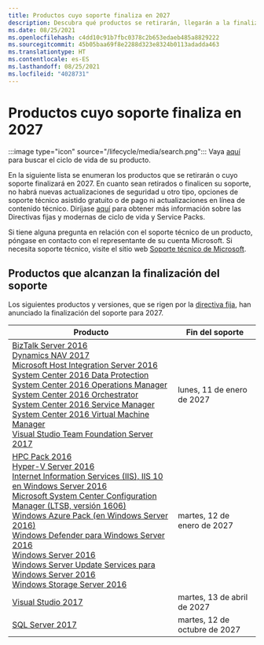 ```yaml
---
title: Productos cuyo soporte finaliza en 2027
description: Descubra qué productos se retirarán, llegarán a la finalización del soporte o pasarán del soporte estándar al soporte extendido en 2027.
ms.date: 08/25/2021
ms.openlocfilehash: c4dd10c91b7fbc0378c2b653edaeb485a8829222
ms.sourcegitcommit: 45b05baa69f8e2288d323e8324b0113adadda463
ms.translationtype: HT
ms.contentlocale: es-ES
ms.lasthandoff: 08/25/2021
ms.locfileid: "4028731"
---
```

# <a name="products-ending-support-in-2027"></a>Productos cuyo soporte finaliza en 2027

:::image type="icon" source="/lifecycle/media/search.png":::
Vaya [aquí](/lifecycle/products/) para buscar el ciclo de vida de su producto.

En la siguiente lista se enumeran los productos que se retirarán o cuyo soporte finalizará en 2027. En cuanto sean retirados o finalicen su soporte, no habrá nuevas actualizaciones de seguridad u otro tipo, opciones de soporte técnico asistido gratuito o de pago ni actualizaciones en línea de contenido técnico. Diríjase [aquí](/lifecycle/overview/product-end-of-support-overview) para obtener más información sobre las Directivas fijas y modernas de ciclo de vida y Service Packs.

Si tiene alguna pregunta en relación con el soporte técnico de un producto, póngase en contacto con el representante de su cuenta Microsoft. Si necesita soporte técnico, visite el sitio web [Soporte técnico de Microsoft](https://support.microsoft.com/contactus/?ws=support).





## <a name="products-reaching-end-of-support"></a>Productos que alcanzan la finalización del soporte

Los siguientes productos y versiones, que se rigen por la [directiva fija](/lifecycle/policies/fixed), han anunciado la finalización del soporte para 2027.

| Producto | Fin del soporte |
| --- | --- |
| [BizTalk Server 2016](/lifecycle/products/biztalk-server-2016?branch=live)<br>[Dynamics NAV 2017](/lifecycle/products/dynamics-nav-2017?branch=live)<br>[Microsoft Host Integration Server 2016](/lifecycle/products/microsoft-host-integration-server-2016?branch=live)<br>[System Center 2016 Data Protection](/lifecycle/products/system-center-2016-data-protection?branch=live)<br>[System Center 2016 Operations Manager](/lifecycle/products/system-center-2016-operations-manager?branch=live)<br>[System Center 2016 Orchestrator](/lifecycle/products/system-center-2016-orchestrator?branch=live)<br>[System Center 2016 Service Manager](/lifecycle/products/system-center-2016-service-manager?branch=live)<br>[System Center 2016 Virtual Machine Manager](/lifecycle/products/system-center-2016-virtual-machine-manager?branch=live)<br>[Visual Studio Team Foundation Server 2017](/lifecycle/products/visual-studio-team-foundation-server-2017?branch=live)<br> | lunes, 11 de enero de 2027 |
| [HPC Pack 2016](/lifecycle/products/hpc-pack-2016?branch=live)<br>[Hyper-V Server 2016](/lifecycle/products/hyperv-server-2016?branch=live)<br>[Internet Information Services (IIS), IIS 10 en Windows Server 2016](/lifecycle/products/internet-information-services-iis?branch=live)<br>[Microsoft System Center Configuration Manager (LTSB, versión 1606)](/lifecycle/products/microsoft-system-center-configuration-manager-ltsb-version-1606?branch=live)<br>[Windows Azure Pack (en Windows Server 2016)](/lifecycle/products/windows-azure-pack-on-windows-server-2016?branch=live)<br>[Windows Defender para Windows Server 2016](/lifecycle/products/windows-defender-for-windows-server-2016?branch=live)<br>[Windows Server 2016](/lifecycle/products/windows-server-2016?branch=live)<br>[Windows Server Update Services para Windows Server 2016](/lifecycle/products/windows-server-update-services-for-windows-server-2016?branch=live)<br>[Windows Storage Server 2016](/lifecycle/products/windows-storage-server-2016?branch=live)<br> | martes, 12 de enero de 2027 |
| [Visual Studio 2017](/lifecycle/products/visual-studio-2017?branch=live)<br> | martes, 13 de abril de 2027 |
| [SQL Server 2017](/lifecycle/products/sql-server-2017?branch=live)<br> | martes, 12 de octubre de 2027 |


